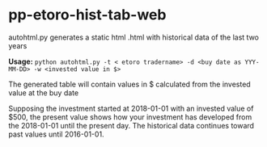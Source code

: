 # pp-etoro-hist-tab-web
autohtml.py generates a static html <tradername>.html with historical data of the last two years
	
**Usage:** `python autohtml.py -t < etoro tradername> -d <buy date as YYY-MM-DD> -w <invested value in $>`
	
The generated table will contain values in $ calculated from the invested value at the buy date

Supposing the investment started at 2018-01-01 with an invested value of $500, the present value shows how your investment has developed from the 2018-01-01 until the present day. The historical data continues toward past values until 2016-01-01.
  
